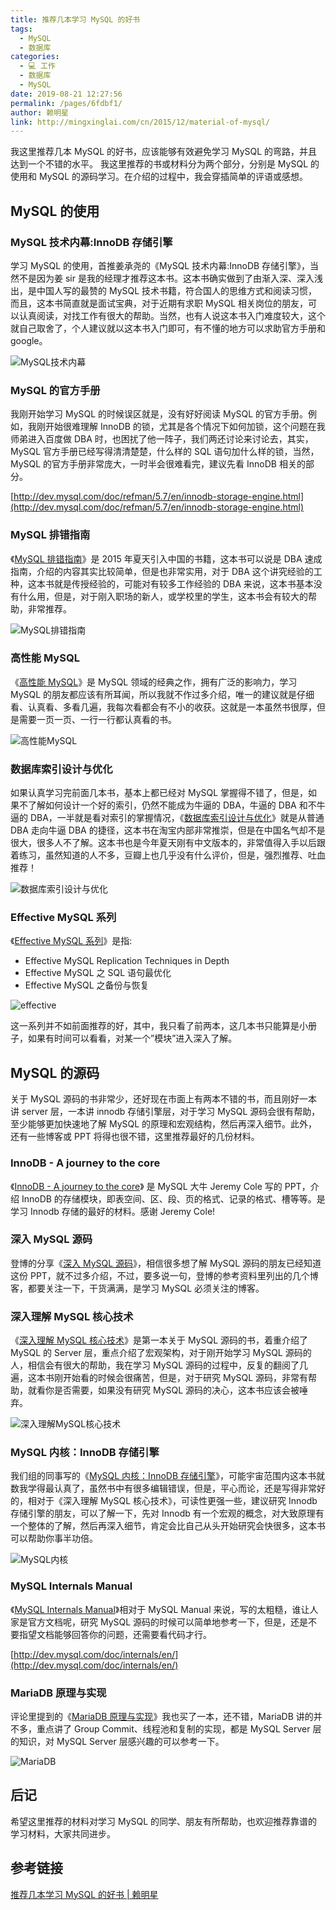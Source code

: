 ```yaml
---
title: 推荐几本学习 MySQL 的好书
tags: 
  - MySQL
  - 数据库
categories: 
  - 💻 工作
  - 数据库
  - MySQL
date: 2019-08-21 12:27:56
permalink: /pages/6fdbf1/
author: 赖明星
link: http://mingxinglai.com/cn/2015/12/material-of-mysql/
---
```


我这里推荐几本 MySQL 的好书，应该能够有效避免学习 MySQL 的弯路，并且达到一个不错的水平。 我这里推荐的书或材料分为两个部分，分别是 MySQL 的使用和 MySQL 的源码学习。在介绍的过程中，我会穿插简单的评语或感想。

## MySQL 的使用

### MySQL 技术内幕:InnoDB 存储引擎

学习 MySQL 的使用，首推姜承尧的《MySQL 技术内幕:InnoDB 存储引擎》，当然不是因为姜 sir 是我的经理才推荐这本书。这本书确实做到了由渐入深、深入浅出，是中国人写的最赞的 MySQL 技术书籍，符合国人的思维方式和阅读习惯，而且，这本书简直就是面试宝典，对于近期有求职 MySQL 相关岗位的朋友，可以认真阅读，对找工作有很大的帮助。当然，也有人说这本书入门难度较大，这个就自己取舍了，个人建议就以这本书入门即可，有不懂的地方可以求助官方手册和 google。

![MySQL技术内幕](http://mingxinglai.com/cn/image/mysql-book-1.jpg)

### MySQL 的官方手册

我刚开始学习 MySQL 的时候误区就是，没有好好阅读 MySQL 的官方手册。例如，我刚开始很难理解 InnoDB 的锁，尤其是各个情况下如何加锁，这个问题在我师弟进入百度做 DBA 时，也困扰了他一阵子，我们两还讨论来讨论去，其实，MySQL 官方手册已经写得清清楚楚，什么样的 SQL 语句加什么样的锁，当然，MySQL 的官方手册非常庞大，一时半会很难看完，建议先看 InnoDB 相关的部分。

[http://dev.mysql.com/doc/refman/5.7/en/innodb-storage-engine.html](http://dev.mysql.com/doc/refman/5.7/en/innodb-storage-engine.html)

### MySQL 排错指南

《[MySQL 排错指南](http://book.douban.com/subject/26591051/)》是 2015 年夏天引入中国的书籍，这本书可以说是 DBA 速成指南，介绍的内容其实比较简单，但是也非常实用，对于 DBA 这个讲究经验的工种，这本书就是传授经验的，可能对有较多工作经验的 DBA 来说，这本书基本没有什么用，但是，对于刚入职场的新人，或学校里的学生，这本书会有较大的帮助，非常推荐。

![MySQL排错指南](http://mingxinglai.com/cn/image/mysql-book-2.jpg)

### 高性能 MySQL

《[高性能 MySQL](http://book.douban.com/subject/23008813/)》是 MySQL 领域的经典之作，拥有广泛的影响力，学习 MySQL 的朋友都应该有所耳闻，所以我就不作过多介绍，唯一的建议就是仔细看、认真看、多看几遍，我每次看都会有不小的收获。这就是一本虽然书很厚，但是需要一页一页、一行一行都认真看的书。

![高性能MySQL](http://mingxinglai.com/cn/image/mysql-book-3.jpg)

### 数据库索引设计与优化

如果认真学习完前面几本书，基本上都已经对 MySQL 掌握得不错了，但是，如果不了解如何设计一个好的索引，仍然不能成为牛逼的 DBA，牛逼的 DBA 和不牛逼的 DBA，一半就是看对索引的掌握情况，《[数据库索引设计与优化](http://book.douban.com/subject/26419771/)》就是从普通 DBA 走向牛逼 DBA 的捷径，这本书在淘宝内部非常推崇，但是在中国名气却不是很大，很多人不了解。这本书也是今年夏天刚有中文版本的，非常值得入手以后跟着练习，虽然知道的人不多，豆瓣上也几乎没有什么评价，但是，强烈推荐、吐血推荐！

![数据库索引设计与优化](http://mingxinglai.com/cn/image/mysql-book-4.jpg)

### Effective MySQL 系列

《[Effective MySQL 系列](http://book.douban.com/subject/11653424/)》是指:

*   Effective MySQL Replication Techniques in Depth
*   Effective MySQL 之 SQL 语句最优化
*   Effective MySQL 之备份与恢复

![effective](http://mingxinglai.com/cn/image/mysql-book-5.jpg)

这一系列并不如前面推荐的好，其中，我只看了前两本，这几本书只能算是小册子，如果有时间可以看看，对某一个”模块”进入深入了解。

## MySQL 的源码

关于 MySQL 源码的书非常少，还好现在市面上有两本不错的书，而且刚好一本讲 server 层，一本讲 innodb 存储引擎层，对于学习 MySQL 源码会很有帮助，至少能够更加快速地了解 MySQL 的原理和宏观结构，然后再深入细节。此外，还有一些博客或 PPT 将得也很不错，这里推荐最好的几份材料。

### InnoDB - A journey to the core

《[InnoDB - A journey to the core](https://www.percona.com/live/mysql-conference-2013/sites/default/files/slides/InnoDB%20-%20A%20journey%20to%20the%20core%20-%20PLMCE%202013.pdf)》 是 MySQL 大牛 Jeremy Cole 写的 PPT，介绍 InnoDB 的存储模块，即表空间、区、段、页的格式、记录的格式、槽等等。是学习 Innodb 存储的最好的材料。感谢 Jeremy Cole!

### 深入 MySQL 源码

登博的分享《[深入 MySQL 源码](http://hotpu-meeting.b0.upaiyun.com/2014dtcc/post_pdf/hedengcheng.pdf)》，相信很多想了解 MySQL 源码的朋友已经知道这份 PPT，就不过多介绍，不过，要多说一句，登博的参考资料里列出的几个博客，都要关注一下，干货满满，是学习 MySQL 必须关注的博客。

### 深入理解 MySQL 核心技术

《[深入理解 MySQL 核心技术](http://book.douban.com/subject/4022870/)》是第一本关于 MySQL 源码的书，着重介绍了 MySQL 的 Server 层，重点介绍了宏观架构，对于刚开始学习 MySQL 源码的人，相信会有很大的帮助，我在学习 MySQL 源码的过程中，反复的翻阅了几遍，这本书刚开始看的时候会很痛苦，但是，对于研究 MySQL 源码，非常有帮助，就看你是否需要，如果没有研究 MySQL 源码的决心，这本书应该会被唾弃。

![深入理解MySQL核心技术](http://mingxinglai.com/cn/image/mysql-book-6.jpg)

### MySQL 内核：InnoDB 存储引擎

我们组的同事写的《[MySQL 内核：InnoDB 存储引擎](http://img4.douban.com/lpic/s27266366.jpg)》，可能宇宙范围内这本书就数我学得最认真了，虽然书中有很多编辑错误，但是，平心而论，还是写得非常好的，相对于《深入理解 MySQL 核心技术》，可读性更强一些，建议研究 Innodb 存储引擎的朋友，可以了解一下，先对 Innodb 有一个宏观的概念，对大致原理有一个整体的了解，然后再深入细节，肯定会比自己从头开始研究会快很多，这本书可以帮助你事半功倍。

![MySQL内核](http://mingxinglai.com/cn/image/mysql-book-7.jpg)

### MySQL Internals Manual

《[MySQL Internals Manual](http://dev.mysql.com/doc/internals/en/)》相对于 MySQL Manual 来说，写的太粗糙，谁让人家是官方文档呢，研究 MySQL 源码的时候可以简单地参考一下，但是，还是不要指望文档能够回答你的问题，还需要看代码才行。

[http://dev.mysql.com/doc/internals/en/](http://dev.mysql.com/doc/internals/en/)

### MariaDB 原理与实现

评论里提到的《[MariaDB 原理与实现](https://book.douban.com/subject/26340413/)》我也买了一本，还不错，MariaDB 讲的并不多，重点讲了 Group Commit、线程池和复制的实现，都是 MySQL Server 层的知识，对 MySQL Server 层感兴趣的可以参考一下。

![MariaDB](http://mingxinglai.com/cn/image/mysql-book-8.jpg)

## 后记

希望这里推荐的材料对学习 MySQL 的同学、朋友有所帮助，也欢迎推荐靠谱的学习材料，大家共同进步。

## 参考链接
[推荐几本学习 MySQL 的好书 | 赖明星](http://mingxinglai.com/cn/2015/12/material-of-mysql/)